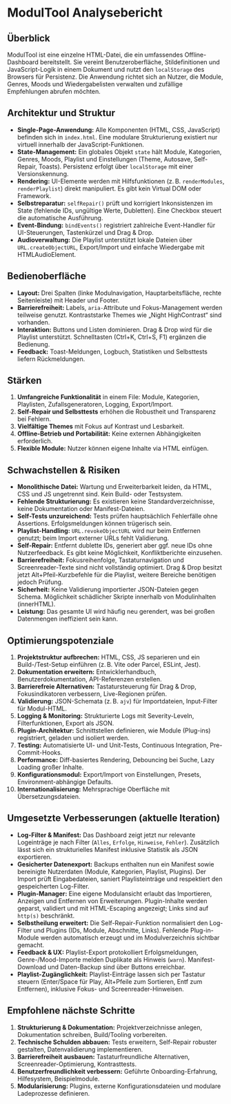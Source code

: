 # ModulTool Analysebericht

## Überblick
ModulTool ist eine einzelne HTML-Datei, die ein umfassendes Offline-Dashboard bereitstellt. Sie vereint Benutzeroberfläche, Stildefinitionen und JavaScript-Logik in einem Dokument und nutzt den `localStorage` des Browsers für Persistenz. Die Anwendung richtet sich an Nutzer, die Module, Genres, Moods und Wiedergabelisten verwalten und zufällige Empfehlungen abrufen möchten.

## Architektur und Struktur
- **Single-Page-Anwendung:** Alle Komponenten (HTML, CSS, JavaScript) befinden sich in `index.html`. Eine modulare Strukturierung existiert nur virtuell innerhalb der JavaScript-Funktionen.
- **State-Management:** Ein globales Objekt `state` hält Module, Kategorien, Genres, Moods, Playlist und Einstellungen (Theme, Autosave, Self-Repair, Toasts). Persistenz erfolgt über `localStorage` mit einer Versionskennung.
- **Rendering:** UI-Elemente werden mit Hilfsfunktionen (z. B. `renderModules`, `renderPlaylist`) direkt manipuliert. Es gibt kein Virtual DOM oder Framework.
- **Selbstreparatur:** `selfRepair()` prüft und korrigiert Inkonsistenzen im State (fehlende IDs, ungültige Werte, Dubletten). Eine Checkbox steuert die automatische Ausführung.
- **Event-Bindung:** `bindEvents()` registriert zahlreiche Event-Handler für UI-Steuerungen, Tastenkürzel und Drag & Drop.
- **Audioverwaltung:** Die Playlist unterstützt lokale Dateien über `URL.createObjectURL`, Export/Import und einfache Wiedergabe mit HTMLAudioElement.

## Bedienoberfläche
- **Layout:** Drei Spalten (linke Modulnavigation, Hauptarbeitsfläche, rechte Seitenleiste) mit Header und Footer.
- **Barrierefreiheit:** Labels, `aria-`Attribute und Fokus-Management werden teilweise genutzt. Kontraststarke Themes wie „Night HighContrast“ sind vorhanden.
- **Interaktion:** Buttons und Listen dominieren. Drag & Drop wird für die Playlist unterstützt. Schnelltasten (Ctrl+K, Ctrl+S, F1) ergänzen die Bedienung.
- **Feedback:** Toast-Meldungen, Logbuch, Statistiken und Selbsttests liefern Rückmeldungen.

## Stärken
1. **Umfangreiche Funktionalität** in einem File: Module, Kategorien, Playlisten, Zufallsgeneratoren, Logging, Export/Import.
2. **Self-Repair und Selbsttests** erhöhen die Robustheit und Transparenz bei Fehlern.
3. **Vielfältige Themes** mit Fokus auf Kontrast und Lesbarkeit.
4. **Offline-Betrieb und Portabilität:** Keine externen Abhängigkeiten erforderlich.
5. **Flexible Module:** Nutzer können eigene Inhalte via HTML einfügen.

## Schwachstellen & Risiken
- **Monolithische Datei:** Wartung und Erweiterbarkeit leiden, da HTML, CSS und JS ungetrennt sind. Kein Build- oder Testsystem.
- **Fehlende Strukturierung:** Es existieren keine Standardverzeichnisse, keine Dokumentation oder Manifest-Dateien.
- **Self-Tests unzureichend:** Tests prüfen hauptsächlich Fehlerfälle ohne Assertions. Erfolgsmeldungen können trügerisch sein.
- **Playlist-Handling:** `URL.revokeObjectURL` wird nur beim Entfernen genutzt; beim Import externer URLs fehlt Validierung.
- **Self-Repair:** Entfernt dublette IDs, generiert aber ggf. neue IDs ohne Nutzerfeedback. Es gibt keine Möglichkeit, Konfliktberichte einzusehen.
- **Barrierefreiheit:** Fokusreihenfolge, Tastaturnavigation und Screenreader-Texte sind nicht vollständig optimiert. Drag & Drop besitzt jetzt Alt+Pfeil-Kurzbefehle für die Playlist, weitere Bereiche benötigen jedoch Prüfung.
- **Sicherheit:** Keine Validierung importierter JSON-Dateien gegen Schema. Möglichkeit schädlicher Skripte innerhalb von Modulinhalten (innerHTML).
- **Leistung:** Das gesamte UI wird häufig neu gerendert, was bei großen Datenmengen ineffizient sein kann.

## Optimierungspotenziale
1. **Projektstruktur aufbrechen:** HTML, CSS, JS separieren und ein Build-/Test-Setup einführen (z. B. Vite oder Parcel, ESLint, Jest).
2. **Dokumentation erweitern:** Entwicklerhandbuch, Benutzerdokumentation, API-Referenzen erstellen.
3. **Barrierefreie Alternativen:** Tastatursteuerung für Drag & Drop, Fokusindikatoren verbessern, Live-Regionen prüfen.
4. **Validierung:** JSON-Schemata (z. B. `ajv`) für Importdateien, Input-Filter für Modul-HTML.
5. **Logging & Monitoring:** Strukturierte Logs mit Severity-Leveln, Filterfunktionen, Export als JSON.
6. **Plugin-Architektur:** Schnittstellen definieren, wie Module (Plug-ins) registriert, geladen und isoliert werden.
7. **Testing:** Automatisierte UI- und Unit-Tests, Continuous Integration, Pre-Commit-Hooks.
8. **Performance:** Diff-basiertes Rendering, Debouncing bei Suche, Lazy Loading großer Inhalte.
9. **Konfigurationsmodul:** Export/Import von Einstellungen, Presets, Environment-abhängige Defaults.
10. **Internationalisierung:** Mehrsprachige Oberfläche mit Übersetzungsdateien.

## Umgesetzte Verbesserungen (aktuelle Iteration)
- **Log-Filter & Manifest:** Das Dashboard zeigt jetzt nur relevante Logeinträge je nach Filter (`Alles`, `Erfolge`, `Hinweise`, `Fehler`). Zusätzlich lässt sich ein strukturielles Manifest inklusive Statistik als JSON exportieren.
- **Gesicherter Datenexport:** Backups enthalten nun ein Manifest sowie bereinigte Nutzerdaten (Module, Kategorien, Playlist, Plugins). Der Import prüft Eingabedateien, saniert Playlisteinträge und respektiert den gespeicherten Log-Filter.
- **Plugin-Manager:** Eine eigene Modulansicht erlaubt das Importieren, Anzeigen und Entfernen von Erweiterungen. Plugin-Inhalte werden geparst, validiert und mit HTML-Escaping angezeigt; Links sind auf `http(s)` beschränkt.
- **Selbstheilung erweitert:** Die Self-Repair-Funktion normalisiert den Log-Filter und Plugins (IDs, Module, Abschnitte, Links). Fehlende Plug-in-Module werden automatisch erzeugt und im Modulverzeichnis sichtbar gemacht.
- **Feedback & UX:** Playlist-Export protokolliert Erfolgsmeldungen, Genre-/Mood-Importe melden Duplikate als Hinweis (`warn`). Manifest-Download und Daten-Backup sind über Buttons erreichbar.
- **Playlist-Zugänglichkeit:** Playlist-Einträge lassen sich per Tastatur steuern (Enter/Space für Play, Alt+Pfeile zum Sortieren, Entf zum Entfernen), inklusive Fokus- und Screenreader-Hinweisen.

## Empfohlene nächste Schritte
1. **Strukturierung & Dokumentation:** Projektverzeichnisse anlegen, Dokumentation schreiben, Build/Tooling vorbereiten.
2. **Technische Schulden abbauen:** Tests erweitern, Self-Repair robuster gestalten, Datenvalidierung implementieren.
3. **Barrierefreiheit ausbauen:** Tastaturfreundliche Alternativen, Screenreader-Optimierung, Kontrasttests.
4. **Benutzerfreundlichkeit verbessern:** Geführte Onboarding-Erfahrung, Hilfesystem, Beispielmodule.
5. **Modularisierung:** Plugins, externe Konfigurationsdateien und modulare Ladeprozesse definieren.

